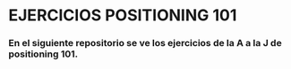 # EJERCICIOS POSITIONING 101
### En el siguiente repositorio se ve los ejercicios de la A a la J de positioning 101.
